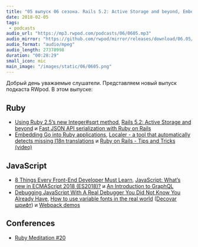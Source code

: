 ```yaml
---
title: "05 выпуск 06 сезона. Rails 5.2: Active Storage and beyond, Embedding Go into Ruby applications, Localer, Webpack demos и прочее"
date: 2018-02-05
tags:
 - podcasts
audio_url: "https://mp3.rwpod.com/podcasts/06/0605.mp3"
audio_mirror: "https://github.com/rwpod/mirror/releases/download/06.05/0605.mp3"
audio_format: "audio/mpeg"
audio_length: 27378998
duration: "00:28:29"
small_icon: mic
main_image: "/images/static/06/0605.png"
---
```


Добрый день уважаемые слушатели. Представляем новый выпуск подкаста RWpod. В этом выпуске:

## Ruby

 - [Using Ruby 2.5’s new Integer#sqrt method](https://medium.com/@atul9/using-ruby-2-5s-new-integer-sqrt-cd9cb5955e12), [Rails 5.2: Active Storage and beyond](https://evilmartians.com/chronicles/rails-5-2-active-storage-and-beyond) и [Fast JSON API serialization with Ruby on Rails](https://medium.com/netflix-techblog/fast-json-api-serialization-with-ruby-on-rails-7c06578ad17f)
 - [Embedding Go into Ruby applications](https://blog.magrathealabs.com/embedding-golang-into-a-ruby-application-7c2bf63e93cf), [Localer - a tool that automatically detects missing I18n translations](https://github.com/aderyabin/localer) и [Ruby on Rails - Tips and Tricks (video)](https://www.driftingruby.com/episodes/ruby-on-rails-tips-and-tricks)

## JavaScript

 - [8 Things Every Front-End Developer Must Learn](https://dev.degreed.com/8-things-every-front-end-developer-must-learn-a74bf868df4), [JavaScript: What’s new in ECMAScript 2018 (ES2018)?](https://www.bram.us/2018/01/30/whats-new-in-ecmascript2018/) и [An Introduction to GraphQL](https://hackernoon.com/an-introduction-to-graphql-2c3f7d8fb4e0)
 - [Debugging JavaScript With A Real Debugger You Did Not Know You Already Have](https://www.smashingmagazine.com/2018/02/javascript-firefox-debugger/), [How to use variable fonts in the real world](https://medium.com/clear-left-thinking/how-to-use-variable-fonts-in-the-real-world-e6d73065a604) ([Decovar шрифт](https://www.typenetwork.com/brochure/decovar-a-decorative-variable-font-by-david-berlow)) и [Webpack demos](https://github.com/ruanyf/webpack-demos)

## Conferences

 - [Ruby Meditation #20](http://www.rubymeditation.com/)

<!--more-->
